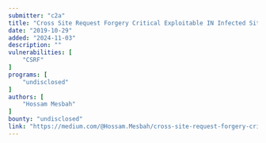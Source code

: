 ```yaml
---
submitter: "c2a"
title: "Cross Site Request Forgery Critical Exploitable IN Infected Site?"
date: "2019-10-29"
added: "2024-11-03"
description: ""
vulnerabilities: [
    "CSRF"
]
programs: [
    "undisclosed"
]
authors: [
    "Hossam Mesbah"
]
bounty: "undisclosed"
link: "https://medium.com/@Hossam.Mesbah/cross-site-request-forgery-critical-exploitable-in-infected-site-a271aedeed2f"
---
```




